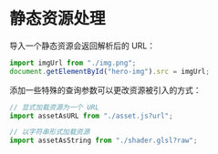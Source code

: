 # 静态资源处理

导入一个静态资源会返回解析后的 URL：

```js
import imgUrl from "./img.png";
document.getElementById("hero-img").src = imgUrl;
```

添加一些特殊的查询参数可以更改资源被引入的方式：

```js
// 显式加载资源为一个 URL
import assetAsURL from "./asset.js?url";
```

```js
// 以字符串形式加载资源
import assetAsString from "./shader.glsl?raw";
```
